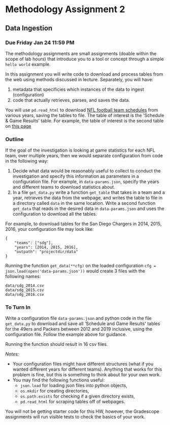 # Methodology Assignment 2

## Data Ingestion

### Due Friday Jan 24 11:59 PM

The methodology assignments are small assignments (doable within the
scope of lab hours) that introduce you to a tool or concept through a
simple `hello world` example.

In this assignment you will write code to download and process
tables from the web using methods discussed in lecture. Separately, you will have:
1. metadata that specificies which instances of the data to ingest
   (configuration)
2. code that actually retrieves, parses, and saves the data.

You will use `pd.read_html` to download [NFL football team
schedules](https://www.pro-football-reference.com/) from various
years, saving the tables to file. The table of interest is the
'Schedule & Game Results' table. For example, the table of interest is the second table on [this
page](https://www.pro-football-reference.com/teams/sdg/2016.htm)

### Outline

If the goal of the investigation is looking at game statistics for
each NFL team, over multiple years, then we would separate
configuration from code in the following way:

1. Decide what data would be reasonably useful to collect to conduct
   the investigation and specify this information as parameters in a
   configuration file. For example, in `data-params.json`, specify the
   years and different teams to download statistics about.
2. In a file `get_data.py` write a function `get_table` that takes in a team and a
   year, retrieves the data from the webpage, and writes the table to
   file in a directory called `data` in the same location. Write a
   second function `get_data` that reads in the desired data in
   `data-params.json` and uses the configuration to download all the
   tables.

For example, to download tables for the San Diego Chargers in 2014,
2015, 2016, your configuration file may look like:

```
{
    "teams": ["sdg"],
    "years": [2014, 2015, 2016],
    "outpath": "projectdir/data"
}
```

Running the function `get_data(**cfg)` on the loaded configuration
`cfg = json.load(open('data-params.json'))` would create 3 files with
the following names:
```
data/sdg_2014.csv
data/sdg_2015.csv
data/sdg_2016.csv
```

<!-- #region -->
### To Turn In

Write a configuration file `data-params.json` and python code in the
file `get_data.py` to download and save all 'Schedule and Game
Results' tables for the 49ers and Packers between 2012 and 2019 inclusive, using
the configuration file. Follow the example above for guidance.

Running the function should result in 16 csv files.

*Notes:*
* Your configuration files might have different structures (what if
  you wanted different years for different teams). Anything that works
  for this problem is fine, but this is something to think about for
  your own work.
* You may find the following functions useful:
  - `json.load` for loading json files into python objects,
  - `os.mkdir` for creating directories,
  - `os.path.exists` for checking if a given directory exists,
  - `pd.read_html` for scraping tables off of webpages.
  
  
You will not be getting starter code for this HW, however, the Gradescope assignments will run visible tests to check the basics of your work.
